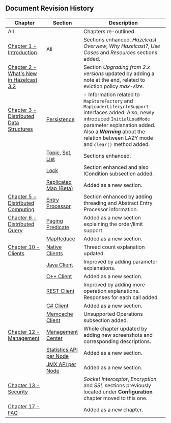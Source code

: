 

## Document Revision History

|Chapter|Section|Description|
|-------|-------|-----------|
|All||Chapters re-outlined.|
|[Chapter 1 - Introduction](#introduction)|All|Sections enhanced. *Hazelcast Overview*, *Why Hazelcast?*, *Use Cases* and *Resources* sections added.|
|[Chapter 2 - What's New in Hazelcast 3.2](#release-notes)||Section *Upgrading from 2.x versions* updated by adding a note at the end, related to eviction policy *max-size*.|
|[Chapter 3 - Distributed Data Structures](#distributed-data-structures)|[Persistence](#persistence)|-	Information related to `MapStoreFactory` and `MapLoaderLifecycleSupport` interfaces added. Also, newly introduced `InitialLoadMode` parameter explanation added. Also a ***Warning*** about the relation between LAZY mode and `clear()` method added.|
||[Topic](#topic), [Set](#set), [List](#list)|Sections enhanced.|
||[Lock](#lock)|Section enhanced and also ICondition subsection added.|
||[Replicated Map (Beta)](#replicated-map-beta)|Added as a new section.|
|[Chapter 5 - Distributed Computing](#distributed-computing)|[Entry Processor](#entry-processor)|Section enhanced by adding threading and Abstract Entry Processor information.|
|[Chapter 6 - Distributed Query](#distributed-query)|[Paging Predicate](#criteria-API)|Added as a new section explaining the order/limit support.|
||[MapReduce](#mapreduce)|Added as a new section.|
|[Chapter 10 - Clients](#clients)|[Native Clients](#native-clients)|Thread count explanation updated. |
||[Java Client](#java-client)|Improved by adding parameter explanations.|
||[C++ Client](#native-clients)|Added as a new section.|
||[REST Client](#rest-client)|Improved by adding more operation explanations. Responses for each call added.|
||[C# Client](#native-clients)|Added as a new section.|
||[Memcache Client](#memcache-client)|Unsupported Operations subsection added.|
|[Chapter 12 - Management](#management)|[Management Center](#management-center)|Whole chapter updated by adding new screenshots and corresponding descriptions.|
||[Statistics API per Node](#statistics-api-per-node)|Added as a new section.|
||[JMX API per Node](#jmx-api-per-node)|Added as a new section.|
|[Chapter 13 - Security](#security)||*Socket Interceptor*, *Encryption* and *SSL* sections previously located under **Configuration** chapter moved to this one.
|[Chapter 17 - FAQ](#frequently-asked-questions)||Added as a new chapter.|

<br> </br>









